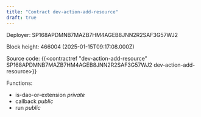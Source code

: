 ```yaml
---
title: "Contract dev-action-add-resource"
draft: true
---
```

Deployer: SP168APDMNB7MAZB7HM4AGEB8JNN2R2SAF3G57WJ2


 



Block height: 466004 (2025-01-15T09:17:08.000Z)

Source code: {{<contractref "dev-action-add-resource" SP168APDMNB7MAZB7HM4AGEB8JNN2R2SAF3G57WJ2 dev-action-add-resource>}}

Functions:

* is-dao-or-extension _private_
* callback _public_
* run _public_
